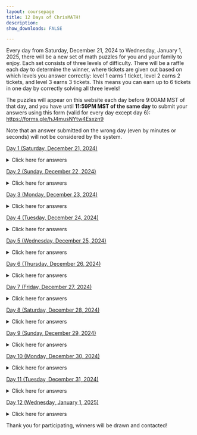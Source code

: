 ```yaml
---
layout: coursepage
title: 12 Days of ChrisMATH! 
description: 
show_downloads: FALSE

---
```


Every day from Saturday, December 21, 2024 to Wednesday, January 1, 2025, there will be a new set of math puzzles for you and your family to enjoy. Each set consists of three levels of difficulty. There will be a raffle each day to determine the winner, where tickets are given out based on which levels you answer correctly: level 1 earns 1 ticket, level 2 earns 2 tickets, and level 3 earns 3 tickets. This means you can earn up to 6 tickets in one day by correctly solving all three levels!

The puzzles will appear on this website each day before 9:00AM MST of that day, and you have until <b>11:59PM MST of the same day</b> to submit your answers using this form (valid for every day except day 6): <a href="https://forms.gle/hJ4musNYtw4Esxzn9">https://forms.gle/hJ4musNYtw4Esxzn9</a>

Note that an answer submitted on the wrong day (even by minutes or seconds) will not be considered by the system. 

<!--
Answers will appear on this page in the week of January 8, 2025. Until then, feel free to puzzle out any levels you missed (no submission necessary).
-->

<a href="https://renertmath.github.io/12Days24/Day01_Star_Battle.pdf">Day 1 (Saturday, December 21, 2024)</a> 

<details>
  <summary>Click here for answers</summary>
  
  * Level 1: 25314
  
  * Level 2: 314625
  
  * Level 3: 26351748
  
</details>

<a href="https://renertmath.github.io/12Days24/Day02_Rebus.pdf">Day 2 (Sunday, December 22, 2024)</a>

<details>
  <summary>Click here for answers</summary>
  
  * Level 1: 21

  * Level 2: 49

  * Level 3: 12
  
</details>

<a href="https://renertmath.github.io/12Days24/Day03_Hidato.pdf">Day 3 (Monday, December 23, 2024)</a> 

<details>
  <summary>Click here for answers</summary>
  
  * Level 1: 2217257

  * Level 2: 5036727

  * Level 3: 6372542746
 
</details>

<a href="https://renertmath.github.io/12Days24/Day04_Counting.pdf">Day 4 (Tuesday, December 24, 2024)</a> 


<details>
  <summary>Click here for answers</summary>
  
  * Level 1: 10

  * Level 2: 99

  * Level 3: 531444
  
</details>

<a href="https://RenertMath.github.io/12Days24/Day05_Skyscrapers.pdf">Day 5 (Wednesday, December 25, 2024)</a> 

<details>
  <summary>Click here for answers</summary>
  
  * Level 1: 2424

  * Level 2: 55453

  * Level 3: 44522
      
</details>

<a href="https://RenertMath.github.io/12Days24/Day06_Chess.pdf">Day 6 (Thursday, December 26, 2024)</a> 

<details>
  <summary>Click here for answers</summary>

  * Level 1: d5d7d7d4e4d4

  * Level 2: There are multiple solutions. Here is one: e3d4d4c3c5c3c7c3c3f3e4f3

  * Level 3: There are multiple solutions. Here is one: f4g5e3g5g5f6g3g7g7e7c6e7e7f5d8f6d7f6f6e4d4e4e4f5
  
</details>

<a href="https://renertmath.github.io/12Days24/Day07_Shakashaka.pdf">Day 7 (Friday, December 27, 2024)</a> 

<details>
  <summary>Click here for answers</summary>
  
  * Level 1: 5

  * Level 2: 7

  * Level 3: 24
  
</details>


<a href="https://renertmath.github.io/12Days24/Day08_Cipher.pdf">Day 8 (Saturday, December 28, 2024)</a> 

<details>
  <summary>Click here for answers</summary>
  
  * Level 1: 9

  * Level 2: 6

  * Level 3: 362880
  
</details>

<a href="https://renertmath.github.io/12Days24/Day09_123Hexagon.pdf">Day 9 (Sunday, December 29, 2024)</a> 

<details>
  <summary>Click here for answers</summary>
  
  * Level 1: 30

  * Level 2: 28

  * Level 3: 45
  
</details>

<a href="https://RenertMath.github.io/12Days24/Day10_Sum100.pdf">Day 10 (Monday, December 30, 2024)</a> 

<details>
  <summary>Click here for answers</summary>
  
  * Level 1: 26

  * Level 2: 29

  * Level 3: 40
  
</details>

<a href="https://RenertMath.github.io/12Days24/Day11_Slitherlink.pdf">Day 11 (Tuesday, December 31, 2024)</a> 

<details>
  <summary>Click here for answers</summary>
  
  * Level 1: 64

  * Level 2: 114

  * Level 3: 118
  
</details>

<a href="https://renertmath.github.io/12Days24/Day12_Sequences.pdf">Day 12 (Wednesday, January 1, 2025)</a> 

<details>
  <summary>Click here for answers</summary>
  
  * Level 1: 125128

  * Level 2: 91110

  * Level 3: 818488
  
</details>

Thank you for participating, winners will be drawn and contacted!
